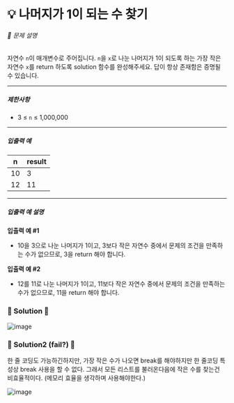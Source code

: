 # 💡 나머지가 1이 되는 수 찾기
 
###### 📃 문제 설명
  
자연수 `n`이 매개변수로 주어집니다. `n`을 `x`로 나눈 나머지가 1이 되도록 하는 가장 작은 자연수 `x`를 return 하도록 solution 함수를 완성해주세요. 답이 항상 존재함은 증명될 수 있습니다.

---

##### 제한사항

- 3 ≤ `n` ≤ 1,000,000

---

##### 입출력 예

| n   | result |
| --- | ------ |
| 10  | 3      |
| 12  | 11     |

---

##### 입출력 예 설명

**입출력 예 #1**

- 10을 3으로 나눈 나머지가 1이고, 3보다 작은 자연수 중에서 문제의 조건을 만족하는 수가 없으므로, 3을 return 해야 합니다.

**입출력 예 #2**

- 12를 11로 나눈 나머지가 1이고, 11보다 작은 자연수 중에서 문제의 조건을 만족하는 수가 없으므로, 11을 return 해야 합니다.

### 🔑 Solution 🔑

![image](https://user-images.githubusercontent.com/116260619/218650010-ff098f86-9941-4102-be7d-c91326262ba0.png)



### 🔑 Solution2 (fail?) 🔑

한 줄 코딩도 가능하긴하지만, 가장 작은 수가 나오면 break를 해야하지만 한 줄코딩 특성상 break 사용을 할 수 없다. 그래서 모든 리스트를 불러온다음에 작은 수를 찾는건 비효율적이다. (메모리 효율을 생각하며 사용해야한다.)

![image](https://user-images.githubusercontent.com/116260619/218650487-65c52d9c-7051-42d0-a05d-0000c1a33ab1.png)
